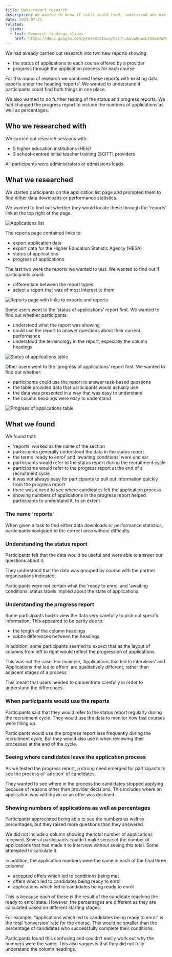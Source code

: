 ```yaml
---
title: Data report research
description: We wanted to know if users could find, understand and use reports about the status and progress of applications
date: 2021-07-21
related:
  items:
  - text: Research findings slides
    href: https://docs.google.com/presentation/d/17ru6auwHbwiLT09Ge7dMrSUGEJ2jqHAxKsPisbjp4f0/edit#slide=id.p3
---
```


We had already carried out research into two new reports showing:

- the status of applications to each course offered by a provider
- progress through the application process for each course

For this round of research we combined these reports with existing data exports under the heading ‘reports’. We wanted to understand if participants could find both things in one place.

We also wanted to do further testing of the status and progress reports. We had changed the progress report to include the numbers of applications as well as percentages. 

## Who we researched with

We carried out research sessions with:

- 5 higher education institutions (HEIs)
- 3 school-centred initial teacher training (SCITT) providers

All participants were administrators or admissions leads.

## What we researched

We started participants on the application list page and prompted them to find either data downloads or performance statistics.

We wanted to find out whether they would locate these through the ‘reports’ link at the top right of the page. 

![Applications list](application-list.png)

The reports page contained links to:

- export application data
- export data for the Higher Education Statistic Agency (HESA)
- status of applications
- progress of applications

The last two were the reports we wanted to test. We wanted to find out if participants could:

- differentiate between the report types
- select a report that was of most interest to them

![Reports page with links to exports and reports](reports.png)

Some users went to the ‘status of applications’ report first. We wanted to find out whether participants:

- understood what the report was showing
- could use the report to answer questions about their current performance
- understood the terminology in the report, especially the column headings

![Status of applications table](status-of-applications.png)


Other users went to the ‘progress of applications’ report first. We wanted to find out whether:

- participants could use the report to answer task-based questions
- the table provided data that participants would actually use
- the data was presented in a way that was easy to understand
- the column headings were easy to understand

![Progress of applications table](progress-of-applications.png)


## What we found

We found that:

- ‘reports’ worked as the name of the section
- participants generally understood the data in the status report
- the terms ‘ready to enrol’ and ‘awaiting conditions’ were unclear
- participants would refer to the status report during the recruitment cycle
- participants would refer to the progress report at the end of a recruitment cycle
- it was not always easy for participants to pull out information quickly from the progress report
- there was a need to see where candidates left the application process
- ​​showing numbers of applications in the progress report helped participants to understand it, to an extent

### The name ‘reports’

When given a task to find either data downloads or performance statistics, participants navigated to the correct area without difficulty.

### Understanding the status report

Participants felt that the data would be useful and were able to answer our questions about it. 

They understood that the data was grouped by course with the partner organisations indicated.

Participants were not certain what the ‘ready to enrol’ and ‘awaiting conditions’ status labels implied about the state of applications.

### Understanding the progress report 

Some participants had to view the data very carefully to pick out specific information. This appeared to be partly due to: 

- the length of the column headings
- subtle differences between the headings 

In addition, some participants seemed to expect that as the layout of columns from left to right would reflect the progression of applications.  

This was not the case. For example, ‘Applications that led to interviews’ and ‘Applications that led to offers’ are qualitatively different, rather than adjacent stages of a process. 

This meant that users needed to concentrate carefully in order to understand the differences.

### When participants would use the reports

Participants said that they would refer to the status report regularly during the recruitment cycle. They would use the data to monitor how fast courses were filling up. 

Participants would use the progress report less frequently during the recruitment cycle. But they would also use it when reviewing their processes at the end of the cycle. 

### Seeing where candidates leave the application process

As we tested the progress report, a strong need emerged for participants to see the process of ‘attrition’ of candidates. 

They wanted to see where in the process the candidates stopped applying because of reasons other than provider decisions. This includes where an application was withdrawn or an offer was declined. 

### Showing numbers of applications as well as percentages

Participants appreciated being able to see the numbers as well as percentages, but they raised more questions than they answered.

We did not include a column showing the total number of applications received. Several participants couldn’t make sense of the number of applications that had made it to interview without seeing this total. Some attempted to calculate it.

In addition, the application numbers were the same in each of the final three columns: 

- accepted offers which led to conditions being met
- offers which led to candidates being ready to enrol
- applications which led to candidates being ready to enrol

This is because each of these is the result of the candidate reaching the ready to enrol state. However, the percentages are different as they are calculated based on different starting stages. 

For example, “applications which led to candidates being ready to enrol” is the total ‘conversion’ rate for the course. This would be smaller than the percentage of candidates who successfully complete their conditions.

Participants found this confusing and couldn’t easily work out why the numbers were the same. This also suggests that they did not fully understand the column headings.
